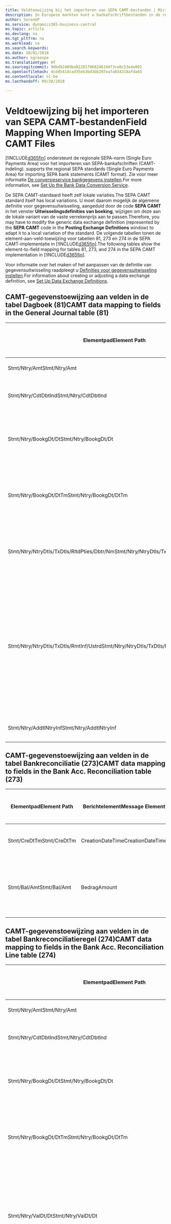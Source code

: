 ```yaml
---
title: Veldtoewijzing bij het importeren van SEPA CAMT-bestanden | Microsoft Docs
description: In Europese markten kunt u bankafschriftbestanden in de regionale SEPA-norm (Single Euro Payments Area) importeren.
author: SorenGP
ms.service: dynamics365-business-central
ms.topic: article
ms.devlang: na
ms.tgt_pltfrm: na
ms.workload: na
ms.search.keywords: 
ms.date: 10/01/2018
ms.author: sgroespe
ms.translationtype: HT
ms.sourcegitcommit: 9dbd92409ba02281f008246194f3ce0c53e4e001
ms.openlocfilehash: 4cdd5414cad35eb3bd3bb297eafa034318afda65
ms.contentlocale: nl-be
ms.lasthandoff: 09/28/2018

---
```

# <a name="field-mapping-when-importing-sepa-camt-files"></a><span data-ttu-id="5e192-103">Veldtoewijzing bij het importeren van SEPA CAMT-bestanden</span><span class="sxs-lookup"><span data-stu-id="5e192-103">Field Mapping When Importing SEPA CAMT Files</span></span>
[!INCLUDE[d365fin](includes/d365fin_md.md)] <span data-ttu-id="5e192-104">ondersteunt de regionale SEPA-norm (Single Euro Payments Area) voor het importeren van SEPA-bankafschriften (CAMT-indeling).</span><span class="sxs-lookup"><span data-stu-id="5e192-104"> supports the regional SEPA standards (Single Euro Payments Area) for importing SEPA bank statements (CAMT format).</span></span> <span data-ttu-id="5e192-105">Zie voor meer informatie [De conversieservice bankgegevens instellen](bank-how-setup-bank-data-conversion-service.md).</span><span class="sxs-lookup"><span data-stu-id="5e192-105">For more information, see [Set Up the Bank Data Conversion Service](bank-how-setup-bank-data-conversion-service.md).</span></span>  

 <span data-ttu-id="5e192-106">De SEPA CAMT-standaard heeft zelf lokale variaties.</span><span class="sxs-lookup"><span data-stu-id="5e192-106">The SEPA CAMT standard itself has local variations.</span></span> <span data-ttu-id="5e192-107">U moet daarom mogelijk de algemene definitie voor gegevensuitwisseling, aangeduid door de code **SEPA CAMT** in het venster **Uitwisselingsdefinities van boeking**, wijzigen om deze aan de lokale variant van de vaste verrekenprijs aan te passen.</span><span class="sxs-lookup"><span data-stu-id="5e192-107">Therefore, you may have to modify the generic data exchange definition (represented by the **SEPA CAMT** code in the **Posting Exchange Definitions** window) to adapt it to a local variation of the standard.</span></span> <span data-ttu-id="5e192-108">De volgende tabellen tonen de element-aan-veld-toewijzing voor tabellen 81, 273 en 274 in de SEPA CAMT-implementatie in [!INCLUDE[d365fin](includes/d365fin_md.md)].</span><span class="sxs-lookup"><span data-stu-id="5e192-108">The following tables show the element-to-field mapping for tables 81, 273, and 274 in the SEPA CAMT implementation in [!INCLUDE[d365fin](includes/d365fin_md.md)].</span></span>  

 <span data-ttu-id="5e192-109">Voor informatie over het maken of het aanpassen van de definitie van gegevensuitwisseling raadpleegt u [Definities voor gegevensuitwisseling instellen](across-how-to-set-up-data-exchange-definitions.md).</span><span class="sxs-lookup"><span data-stu-id="5e192-109">For information about creating or adjusting a data exchange definition, see [Set Up Data Exchange Definitions](across-how-to-set-up-data-exchange-definitions.md).</span></span>  

## <a name="camt-data-mapping-to-fields-in-the-general-journal-table-81"></a><span data-ttu-id="5e192-110">CAMT-gegevenstoewijzing aan velden in de tabel Dagboek (81)</span><span class="sxs-lookup"><span data-stu-id="5e192-110">CAMT data mapping to fields in the General Journal table (81)</span></span>  

|<span data-ttu-id="5e192-111">Elementpad</span><span class="sxs-lookup"><span data-stu-id="5e192-111">Element Path</span></span>|<span data-ttu-id="5e192-112">Berichtelement</span><span class="sxs-lookup"><span data-stu-id="5e192-112">Message Element</span></span>|<span data-ttu-id="5e192-113">Gegevenssoort</span><span class="sxs-lookup"><span data-stu-id="5e192-113">Data Type</span></span>|<span data-ttu-id="5e192-114">Omschrijving</span><span class="sxs-lookup"><span data-stu-id="5e192-114">Description</span></span>|<span data-ttu-id="5e192-115">Identificatie voor een negatief teken</span><span class="sxs-lookup"><span data-stu-id="5e192-115">Negative-Sign Identifier</span></span>|<span data-ttu-id="5e192-116">Veldnr.</span><span class="sxs-lookup"><span data-stu-id="5e192-116">Field No.</span></span>|<span data-ttu-id="5e192-117">Veldnaam</span><span class="sxs-lookup"><span data-stu-id="5e192-117">Field Name</span></span>|  
|------------------|---------------------|---------------|-----------------|-------------------------------|---------------|----------------|  
|<span data-ttu-id="5e192-118">Stmt/Ntry/Amt</span><span class="sxs-lookup"><span data-stu-id="5e192-118">Stmt/Ntry/Amt</span></span>|<span data-ttu-id="5e192-119">Bedrag</span><span class="sxs-lookup"><span data-stu-id="5e192-119">Amount</span></span>|<span data-ttu-id="5e192-120">Decimaal</span><span class="sxs-lookup"><span data-stu-id="5e192-120">Decimal</span></span>|<span data-ttu-id="5e192-121">Het geldbedrag in de kaspost</span><span class="sxs-lookup"><span data-stu-id="5e192-121">The amount of money in the cash entry</span></span>||<span data-ttu-id="5e192-122">13</span><span class="sxs-lookup"><span data-stu-id="5e192-122">13</span></span>|<span data-ttu-id="5e192-123">Bedrag</span><span class="sxs-lookup"><span data-stu-id="5e192-123">Amount</span></span>|  
|<span data-ttu-id="5e192-124">Stmt/Ntry/CdtDbtInd</span><span class="sxs-lookup"><span data-stu-id="5e192-124">Stmt/Ntry/CdtDbtInd</span></span>|<span data-ttu-id="5e192-125">CreditDebitIndicator</span><span class="sxs-lookup"><span data-stu-id="5e192-125">CreditDebitIndicator</span></span>|<span data-ttu-id="5e192-126">Tekst</span><span class="sxs-lookup"><span data-stu-id="5e192-126">Text</span></span>|<span data-ttu-id="5e192-127">Geeft aan of de post een credit- of een debetpost is</span><span class="sxs-lookup"><span data-stu-id="5e192-127">Indicates whether the entry is a credit or a debit entry</span></span>|<span data-ttu-id="5e192-128">DBIT</span><span class="sxs-lookup"><span data-stu-id="5e192-128">DBIT</span></span>|<span data-ttu-id="5e192-129">13</span><span class="sxs-lookup"><span data-stu-id="5e192-129">13</span></span>|<span data-ttu-id="5e192-130">Bedrag</span><span class="sxs-lookup"><span data-stu-id="5e192-130">Amount</span></span>|  
|<span data-ttu-id="5e192-131">Stmt/Ntry/BookgDt/Dt</span><span class="sxs-lookup"><span data-stu-id="5e192-131">Stmt/Ntry/BookgDt/Dt</span></span>|<span data-ttu-id="5e192-132">Datum</span><span class="sxs-lookup"><span data-stu-id="5e192-132">Date</span></span>|<span data-ttu-id="5e192-133">Datum</span><span class="sxs-lookup"><span data-stu-id="5e192-133">Date</span></span>|<span data-ttu-id="5e192-134">De datum waarop een post wordt geboekt naar een rekening in de boeken van de rekeningservice</span><span class="sxs-lookup"><span data-stu-id="5e192-134">The date when an entry is posted to an account on the account servicer's books</span></span>||<span data-ttu-id="5e192-135">5</span><span class="sxs-lookup"><span data-stu-id="5e192-135">5</span></span>|<span data-ttu-id="5e192-136">Boekingsdatum</span><span class="sxs-lookup"><span data-stu-id="5e192-136">Posting Date</span></span>|  
|<span data-ttu-id="5e192-137">Stmt/Ntry/BookgDt/DtTm</span><span class="sxs-lookup"><span data-stu-id="5e192-137">Stmt/Ntry/BookgDt/DtTm</span></span>|<span data-ttu-id="5e192-138">DateTime</span><span class="sxs-lookup"><span data-stu-id="5e192-138">DateTime</span></span>|<span data-ttu-id="5e192-139">DateTime</span><span class="sxs-lookup"><span data-stu-id="5e192-139">DateTime</span></span>|<span data-ttu-id="5e192-140">De datum en tijd waarop een post wordt geboekt naar een rekening in de boeken van de rekeningservice</span><span class="sxs-lookup"><span data-stu-id="5e192-140">The date and time when an entry is posted to an account on the account servicer's books</span></span>||<span data-ttu-id="5e192-141">5</span><span class="sxs-lookup"><span data-stu-id="5e192-141">5</span></span>|<span data-ttu-id="5e192-142">Boekingsdatum</span><span class="sxs-lookup"><span data-stu-id="5e192-142">Posting Date</span></span>|  
|<span data-ttu-id="5e192-143">Stmt/Ntry/NtryDtls/TxDtls/RltdPties/Dbtr/Nm</span><span class="sxs-lookup"><span data-stu-id="5e192-143">Stmt/Ntry/NtryDtls/TxDtls/RltdPties/Dbtr/Nm</span></span>|<span data-ttu-id="5e192-144">Naam</span><span class="sxs-lookup"><span data-stu-id="5e192-144">Name</span></span>|<span data-ttu-id="5e192-145">Tekst</span><span class="sxs-lookup"><span data-stu-id="5e192-145">Text</span></span>|<span data-ttu-id="5e192-146">De naam van de partij die een geldbedrag is verschuldigd aan de (uiteindelijke) incassant</span><span class="sxs-lookup"><span data-stu-id="5e192-146">The name of the party that owes an amount of money to the (ultimate) creditor</span></span>||<span data-ttu-id="5e192-147">1221</span><span class="sxs-lookup"><span data-stu-id="5e192-147">1221</span></span>|<span data-ttu-id="5e192-148">Informatie over betaler</span><span class="sxs-lookup"><span data-stu-id="5e192-148">Payer Information</span></span>|  
|<span data-ttu-id="5e192-149">Stmt/Ntry/NtryDtls/TxDtls/RmtInf/Ustrd</span><span class="sxs-lookup"><span data-stu-id="5e192-149">Stmt/Ntry/NtryDtls/TxDtls/RmtInf/Ustrd</span></span>|<span data-ttu-id="5e192-150">Ongestructureerd</span><span class="sxs-lookup"><span data-stu-id="5e192-150">Unstructured</span></span>|<span data-ttu-id="5e192-151">Tekst</span><span class="sxs-lookup"><span data-stu-id="5e192-151">Text</span></span>|<span data-ttu-id="5e192-152">Informatie die wordt verschaft om de afstemming/reconciliatie mogelijk te maken van een post met de artikelen die de betaling wordt geacht te vereffenen, zoals commerciële facturen in een vorderingsysteem, in een ongestructureerde vorm</span><span class="sxs-lookup"><span data-stu-id="5e192-152">Information supplied to enable the matching/reconciliation of an entry with the items that the payment is intended to settle, such as commercial invoices in an accounts-receivable system, in an unstructured form</span></span>||<span data-ttu-id="5e192-153">8</span><span class="sxs-lookup"><span data-stu-id="5e192-153">8</span></span>|<span data-ttu-id="5e192-154">Omschrijving</span><span class="sxs-lookup"><span data-stu-id="5e192-154">Description</span></span>|  
|<span data-ttu-id="5e192-155">Stmt/Ntry/AddtlNtryInf</span><span class="sxs-lookup"><span data-stu-id="5e192-155">Stmt/Ntry/AddtlNtryInf</span></span>|<span data-ttu-id="5e192-156">AdditionalEntryInformation</span><span class="sxs-lookup"><span data-stu-id="5e192-156">AdditionalEntryInformation</span></span>|<span data-ttu-id="5e192-157">Tekst</span><span class="sxs-lookup"><span data-stu-id="5e192-157">Text</span></span>|<span data-ttu-id="5e192-158">Extra informatie over de invoer</span><span class="sxs-lookup"><span data-stu-id="5e192-158">Additional information about the entry</span></span>||<span data-ttu-id="5e192-159">1222</span><span class="sxs-lookup"><span data-stu-id="5e192-159">1222</span></span>|<span data-ttu-id="5e192-160">Transactie-informatie</span><span class="sxs-lookup"><span data-stu-id="5e192-160">Transaction Information</span></span>|  

## <a name="camt-data-mapping-to-fields-in-the-bank-acc-reconciliation-table-273"></a><span data-ttu-id="5e192-161">CAMT-gegevenstoewijzing aan velden in de tabel Bankreconciliatie (273)</span><span class="sxs-lookup"><span data-stu-id="5e192-161">CAMT data mapping to fields in the Bank Acc. Reconciliation table (273)</span></span>  

|<span data-ttu-id="5e192-162">Elementpad</span><span class="sxs-lookup"><span data-stu-id="5e192-162">Element Path</span></span>|<span data-ttu-id="5e192-163">Berichtelement</span><span class="sxs-lookup"><span data-stu-id="5e192-163">Message Element</span></span>|<span data-ttu-id="5e192-164">Gegevenssoort</span><span class="sxs-lookup"><span data-stu-id="5e192-164">Data Type</span></span>|<span data-ttu-id="5e192-165">Omschrijving</span><span class="sxs-lookup"><span data-stu-id="5e192-165">Description</span></span>|<span data-ttu-id="5e192-166">Identificatie voor een negatief teken</span><span class="sxs-lookup"><span data-stu-id="5e192-166">Negative-Sign Identifier</span></span>|<span data-ttu-id="5e192-167">Veldnr.</span><span class="sxs-lookup"><span data-stu-id="5e192-167">Field No.</span></span>|<span data-ttu-id="5e192-168">Veldnaam</span><span class="sxs-lookup"><span data-stu-id="5e192-168">Field Name</span></span>|  
|------------------|---------------------|---------------|-----------------|-------------------------------|---------------|----------------|  
|<span data-ttu-id="5e192-169">Stmt/CreDtTm</span><span class="sxs-lookup"><span data-stu-id="5e192-169">Stmt/CreDtTm</span></span>|<span data-ttu-id="5e192-170">CreationDateTime</span><span class="sxs-lookup"><span data-stu-id="5e192-170">CreationDateTime</span></span>|<span data-ttu-id="5e192-171">Datum</span><span class="sxs-lookup"><span data-stu-id="5e192-171">Date</span></span>|<span data-ttu-id="5e192-172">De datum en tijd waarop het bericht is gemaakt.</span><span class="sxs-lookup"><span data-stu-id="5e192-172">The date and time when the message was created</span></span>||<span data-ttu-id="5e192-173">3</span><span class="sxs-lookup"><span data-stu-id="5e192-173">3</span></span>|<span data-ttu-id="5e192-174">Afschriftdatum</span><span class="sxs-lookup"><span data-stu-id="5e192-174">Statement Date</span></span>|  
|<span data-ttu-id="5e192-175">Stmt/Bal/Amt</span><span class="sxs-lookup"><span data-stu-id="5e192-175">Stmt/Bal/Amt</span></span>|<span data-ttu-id="5e192-176">Bedrag</span><span class="sxs-lookup"><span data-stu-id="5e192-176">Amount</span></span>|<span data-ttu-id="5e192-177">Decimaal</span><span class="sxs-lookup"><span data-stu-id="5e192-177">Decimal</span></span>|<span data-ttu-id="5e192-178">Het bedrag dat resulteert uit de tot een nettowaarde teruggebrachte bedragen voor alle debet- en creditposten</span><span class="sxs-lookup"><span data-stu-id="5e192-178">The amount resulting from the netted amounts for all debit and credit entries</span></span>||<span data-ttu-id="5e192-179">4</span><span class="sxs-lookup"><span data-stu-id="5e192-179">4</span></span>|<span data-ttu-id="5e192-180">Eindsaldo afschrift</span><span class="sxs-lookup"><span data-stu-id="5e192-180">Statement Ending Balance</span></span>|  

## <a name="camt-data-mapping-to-fields-in-the-bank-acc-reconciliation-line-table-274"></a><span data-ttu-id="5e192-181">CAMT-gegevenstoewijzing aan velden in de tabel Bankreconciliatieregel (274)</span><span class="sxs-lookup"><span data-stu-id="5e192-181">CAMT data mapping to fields in the Bank Acc. Reconciliation Line table (274)</span></span>  

|<span data-ttu-id="5e192-182">Elementpad</span><span class="sxs-lookup"><span data-stu-id="5e192-182">Element Path</span></span>|<span data-ttu-id="5e192-183">Berichtelement</span><span class="sxs-lookup"><span data-stu-id="5e192-183">Message Element</span></span>|<span data-ttu-id="5e192-184">Gegevenssoort</span><span class="sxs-lookup"><span data-stu-id="5e192-184">Data Type</span></span>|<span data-ttu-id="5e192-185">Omschrijving</span><span class="sxs-lookup"><span data-stu-id="5e192-185">Description</span></span>|<span data-ttu-id="5e192-186">Identificatie voor een negatief teken</span><span class="sxs-lookup"><span data-stu-id="5e192-186">Negative-Sign Identifier</span></span>|<span data-ttu-id="5e192-187">Veldnr.</span><span class="sxs-lookup"><span data-stu-id="5e192-187">Field No.</span></span>|<span data-ttu-id="5e192-188">Veldnaam</span><span class="sxs-lookup"><span data-stu-id="5e192-188">Field Name</span></span>|  
|------------------|---------------------|---------------|-----------------|-------------------------------|---------------|----------------|  
|<span data-ttu-id="5e192-189">Stmt/Ntry/Amt</span><span class="sxs-lookup"><span data-stu-id="5e192-189">Stmt/Ntry/Amt</span></span>|<span data-ttu-id="5e192-190">Bedrag</span><span class="sxs-lookup"><span data-stu-id="5e192-190">Amount</span></span>|<span data-ttu-id="5e192-191">Decimaal</span><span class="sxs-lookup"><span data-stu-id="5e192-191">Decimal</span></span>|<span data-ttu-id="5e192-192">Het geldbedrag in de kaspost</span><span class="sxs-lookup"><span data-stu-id="5e192-192">The amount of money in the cash entry</span></span>||<span data-ttu-id="5e192-193">7</span><span class="sxs-lookup"><span data-stu-id="5e192-193">7</span></span>|<span data-ttu-id="5e192-194">Afschrifttotaal</span><span class="sxs-lookup"><span data-stu-id="5e192-194">Statement Amount</span></span>|  
|<span data-ttu-id="5e192-195">Stmt/Ntry/CdtDbtInd</span><span class="sxs-lookup"><span data-stu-id="5e192-195">Stmt/Ntry/CdtDbtInd</span></span>|<span data-ttu-id="5e192-196">CreditDebitIndicator</span><span class="sxs-lookup"><span data-stu-id="5e192-196">CreditDebitIndicator</span></span>|<span data-ttu-id="5e192-197">Tekst</span><span class="sxs-lookup"><span data-stu-id="5e192-197">Text</span></span>|<span data-ttu-id="5e192-198">Geeft aan of de post een credit- of een debetpost is</span><span class="sxs-lookup"><span data-stu-id="5e192-198">Indicates whether the entry is a credit or a debit entry</span></span>|<span data-ttu-id="5e192-199">DBIT</span><span class="sxs-lookup"><span data-stu-id="5e192-199">DBIT</span></span>|<span data-ttu-id="5e192-200">7</span><span class="sxs-lookup"><span data-stu-id="5e192-200">7</span></span>|<span data-ttu-id="5e192-201">Afschrifttotaal</span><span class="sxs-lookup"><span data-stu-id="5e192-201">Statement Amount</span></span>|  
|<span data-ttu-id="5e192-202">Stmt/Ntry/BookgDt/Dt</span><span class="sxs-lookup"><span data-stu-id="5e192-202">Stmt/Ntry/BookgDt/Dt</span></span>|<span data-ttu-id="5e192-203">Datum</span><span class="sxs-lookup"><span data-stu-id="5e192-203">Date</span></span>|<span data-ttu-id="5e192-204">Datum</span><span class="sxs-lookup"><span data-stu-id="5e192-204">Date</span></span>|<span data-ttu-id="5e192-205">De datum waarop een post wordt geboekt naar een rekening in de boeken van de rekeningservice</span><span class="sxs-lookup"><span data-stu-id="5e192-205">The date when an entry is posted to an account on the account servicer's books</span></span>||<span data-ttu-id="5e192-206">5</span><span class="sxs-lookup"><span data-stu-id="5e192-206">5</span></span>|<span data-ttu-id="5e192-207">Transactiedatum</span><span class="sxs-lookup"><span data-stu-id="5e192-207">Transaction Date</span></span>|  
|<span data-ttu-id="5e192-208">Stmt/Ntry/BookgDt/DtTm</span><span class="sxs-lookup"><span data-stu-id="5e192-208">Stmt/Ntry/BookgDt/DtTm</span></span>|<span data-ttu-id="5e192-209">DateTime</span><span class="sxs-lookup"><span data-stu-id="5e192-209">DateTime</span></span>|<span data-ttu-id="5e192-210">DateTime</span><span class="sxs-lookup"><span data-stu-id="5e192-210">DateTime</span></span>|<span data-ttu-id="5e192-211">De datum en tijd waarop een post wordt geboekt naar een rekening in de boeken van de rekeningservice</span><span class="sxs-lookup"><span data-stu-id="5e192-211">The date and time when an entry is posted to an account on the account servicer's books</span></span>||<span data-ttu-id="5e192-212">5</span><span class="sxs-lookup"><span data-stu-id="5e192-212">5</span></span>|<span data-ttu-id="5e192-213">Transactiedatum</span><span class="sxs-lookup"><span data-stu-id="5e192-213">Transaction Date</span></span>|  
|<span data-ttu-id="5e192-214">Stmt/Ntry/ValDt/Dt</span><span class="sxs-lookup"><span data-stu-id="5e192-214">Stmt/Ntry/ValDt/Dt</span></span>|<span data-ttu-id="5e192-215">Datum</span><span class="sxs-lookup"><span data-stu-id="5e192-215">Date</span></span>|<span data-ttu-id="5e192-216">Datum</span><span class="sxs-lookup"><span data-stu-id="5e192-216">Date</span></span>|<span data-ttu-id="5e192-217">De datum waarop activa beschikbaar worden voor de rekeninghouder in het geval van een creditpost, of niet meer beschikbaar zijn voor de rekeninghouder in het geval van een debetpost</span><span class="sxs-lookup"><span data-stu-id="5e192-217">The date when assets become available to the account owner in case of a credit entry, or cease to be available to the account owner in case of a debit entry</span></span>||<span data-ttu-id="5e192-218">12</span><span class="sxs-lookup"><span data-stu-id="5e192-218">12</span></span>|<span data-ttu-id="5e192-219">Waardedatum</span><span class="sxs-lookup"><span data-stu-id="5e192-219">Value Date</span></span>|  
|<span data-ttu-id="5e192-220">Stmt/Ntry/ValDt/DtTm</span><span class="sxs-lookup"><span data-stu-id="5e192-220">Stmt/Ntry/ValDt/DtTm</span></span>|<span data-ttu-id="5e192-221">DateTime</span><span class="sxs-lookup"><span data-stu-id="5e192-221">DateTime</span></span>|<span data-ttu-id="5e192-222">DateTime</span><span class="sxs-lookup"><span data-stu-id="5e192-222">DateTime</span></span>|<span data-ttu-id="5e192-223">De datum en tijd waarop activa beschikbaar worden voor de rekeninghouder in het geval van een creditpost, of niet meer beschikbaar zijn voor de rekeninghouder in het geval van een debetpost</span><span class="sxs-lookup"><span data-stu-id="5e192-223">The date and time when assets become available to the account owner in case of a credit entry, or cease to be available to the account owner in case of a debit entry</span></span>||<span data-ttu-id="5e192-224">12</span><span class="sxs-lookup"><span data-stu-id="5e192-224">12</span></span>|<span data-ttu-id="5e192-225">Waardedatum</span><span class="sxs-lookup"><span data-stu-id="5e192-225">Value Date</span></span>|  
|<span data-ttu-id="5e192-226">Stmt/Ntry/NtryDtls/TxDtls/RltdPties/Dbtr/Nm</span><span class="sxs-lookup"><span data-stu-id="5e192-226">Stmt/Ntry/NtryDtls/TxDtls/RltdPties/Dbtr/Nm</span></span>|<span data-ttu-id="5e192-227">Naam</span><span class="sxs-lookup"><span data-stu-id="5e192-227">Name</span></span>|<span data-ttu-id="5e192-228">Tekst</span><span class="sxs-lookup"><span data-stu-id="5e192-228">Text</span></span>|<span data-ttu-id="5e192-229">De naam van de partij die een geldbedrag is verschuldigd aan de (uiteindelijke) incassant</span><span class="sxs-lookup"><span data-stu-id="5e192-229">The name of the party that owes an amount of money to the (ultimate) creditor</span></span>||<span data-ttu-id="5e192-230">15</span><span class="sxs-lookup"><span data-stu-id="5e192-230">15</span></span>|<span data-ttu-id="5e192-231">Informatie over betaler</span><span class="sxs-lookup"><span data-stu-id="5e192-231">Payer Information</span></span>|  
|<span data-ttu-id="5e192-232">Stmt/Ntry/NtryDtls/TxDtls/RmtInf/Ustrd</span><span class="sxs-lookup"><span data-stu-id="5e192-232">Stmt/Ntry/NtryDtls/TxDtls/RmtInf/Ustrd</span></span>|<span data-ttu-id="5e192-233">Ongestructureerd</span><span class="sxs-lookup"><span data-stu-id="5e192-233">Unstructured</span></span>|<span data-ttu-id="5e192-234">Tekst</span><span class="sxs-lookup"><span data-stu-id="5e192-234">Text</span></span>|<span data-ttu-id="5e192-235">Informatie die wordt verschaft om de afstemming/reconciliatie mogelijk te maken van een post met de artikelen die de betaling wordt geacht te vereffenen, zoals commerciële facturen in een vorderingsysteem, in een ongestructureerde vorm</span><span class="sxs-lookup"><span data-stu-id="5e192-235">Information supplied to enable the matching/reconciliation of an entry with the items that the payment is intended to settle, such as commercial invoices in an accounts-receivable system, in an unstructured form</span></span>||<span data-ttu-id="5e192-236">6</span><span class="sxs-lookup"><span data-stu-id="5e192-236">6</span></span>|<span data-ttu-id="5e192-237">Omschrijving</span><span class="sxs-lookup"><span data-stu-id="5e192-237">Description</span></span>|  
|<span data-ttu-id="5e192-238">Stmt/Ntry/AddtlNtryInf</span><span class="sxs-lookup"><span data-stu-id="5e192-238">Stmt/Ntry/AddtlNtryInf</span></span>|<span data-ttu-id="5e192-239">AdditionalEntryInformation</span><span class="sxs-lookup"><span data-stu-id="5e192-239">AdditionalEntryInformation</span></span>|<span data-ttu-id="5e192-240">Tekst</span><span class="sxs-lookup"><span data-stu-id="5e192-240">Text</span></span>|<span data-ttu-id="5e192-241">Extra informatie over de invoer</span><span class="sxs-lookup"><span data-stu-id="5e192-241">Additional information about the entry</span></span>||<span data-ttu-id="5e192-242">16</span><span class="sxs-lookup"><span data-stu-id="5e192-242">16</span></span>|<span data-ttu-id="5e192-243">Transactie-informatie</span><span class="sxs-lookup"><span data-stu-id="5e192-243">Transaction Information</span></span>|  

 <span data-ttu-id="5e192-244">Elementen in het knooppunt **Ntry** die worden geïmporteerd in [!INCLUDE[d365fin](includes/d365fin_md.md)] maar niet aan velden worden toegewezen, worden opgeslagen in de tabel **Kolomdef. boekingsuitwisseling**.</span><span class="sxs-lookup"><span data-stu-id="5e192-244">Elements in the **Ntry** node that are imported into [!INCLUDE[d365fin](includes/d365fin_md.md)] but not mapped to any fields are stored in the **Posting Exch. Column Def** table.</span></span> <span data-ttu-id="5e192-245">Gebruikers kunnen deze elementen vanuit de vensters **Betalingsreconciliatiedagboek**, **Betalingsvereffening** en **Bankreconciliatie** weergeven door de actie **Details bankrekeningafschriftregel** te kiezen.</span><span class="sxs-lookup"><span data-stu-id="5e192-245">Users can view these elements from the **Payment Reconciliation Journal**, **Payment Application**, and **Bank Acc. Reconciliation** windows by choosing the **Bank Statement Line Details** action.</span></span> <span data-ttu-id="5e192-246">Zie voor meer informatie [Betalingen vereffenen met automatische vereffening](receivables-how-reconcile-payments-auto-application.md).</span><span class="sxs-lookup"><span data-stu-id="5e192-246">For more information, see [Reconcile Payments Using Automatic Application](receivables-how-reconcile-payments-auto-application.md).</span></span>  
## <a name="see-also"></a><span data-ttu-id="5e192-247">Zie ook</span><span class="sxs-lookup"><span data-stu-id="5e192-247">See Also</span></span>  
[<span data-ttu-id="5e192-248">Gegevensuitwisseling instellen</span><span class="sxs-lookup"><span data-stu-id="5e192-248">Setting Up Data Exchange</span></span>](across-set-up-data-exchange.md)  
[<span data-ttu-id="5e192-249">Gegevens elektronisch uitwisselen</span><span class="sxs-lookup"><span data-stu-id="5e192-249">Exchanging Data Electronically</span></span>](across-data-exchange.md)  
<span data-ttu-id="5e192-250">[Conversieservice voor bankgegevens instellen](bank-how-setup-bank-data-conversion-service.md) </span><span class="sxs-lookup"><span data-stu-id="5e192-250">[Set Up the Bank Data Conversion Service](bank-how-setup-bank-data-conversion-service.md) </span></span>  
[<span data-ttu-id="5e192-251">XML-schema's gebruiken om gegevensuitwisselingsdefinities voor te bereiden</span><span class="sxs-lookup"><span data-stu-id="5e192-251">Use XML Schemas to Prepare Data Exchange Definitions</span></span>](across-how-to-use-xml-schemas-to-prepare-data-exchange-definitions.md)  
[<span data-ttu-id="5e192-252">Betalingen reconciliëren met automatische vereffening</span><span class="sxs-lookup"><span data-stu-id="5e192-252">Reconcile Payments Using Automatic Application</span></span>](receivables-how-reconcile-payments-auto-application.md)  

